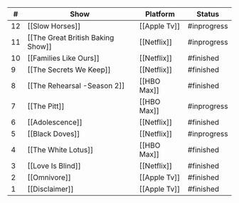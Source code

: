 
| #   | Show                              | Platform     | Status      |
| --- | --------------------------------- | ------------ | ----------- |
| 12  | [[Slow Horses]]                   | [[Apple Tv]] | #inprogress |
| 11  | [[The Great British Baking Show]] | [[Netflix]]  | #inprogress |
| 10  | [[Families Like Ours]]            | [[Netflix]]  | #finished   |
| 9   | [[The Secrets We Keep]]           | [[Netflix]]  | #finished   |
| 8   | [[The Rehearsal -Season 2]]       | [[HBO Max]]  | #finished   |
| 7   | [[The Pitt]]                      | [[HBO Max]]  | #inprogress |
| 6   | [[Adolescence]]                   | [[Netflix]]  | #finished   |
| 5   | [[Black Doves]]                   | [[Netflix]]  | #inprogress |
| 4   | [[The White Lotus]]               | [[HBO Max]]  | #finished   |
| 3   | [[Love Is Blind]]                 | [[Netflix]]  | #finished   |
| 2   | [[Omnivore]]                      | [[Apple Tv]] | #finished   |
| 1   | [[Disclaimer]]                    | [[Apple Tv]] | #finished   |
